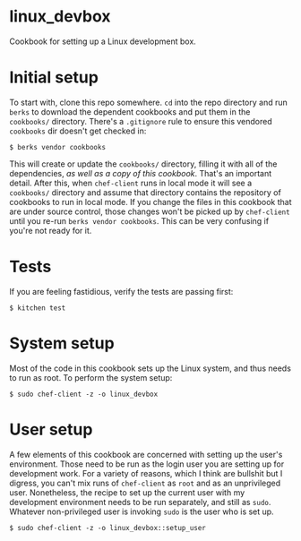 # linux_devbox

Cookbook for setting up a Linux development box.

# Initial setup

To start with, clone this repo somewhere.  `cd` into the repo directory and run `berks` to download the dependent cookbooks and put them in the `cookbooks/` directory.  There's a `.gitignore` rule to ensure this vendored `cookbooks` dir doesn't get checked in:

    $ berks vendor cookbooks

This will create or update the `cookbooks/` directory, filling it with all of the dependencies, _as well as a copy of this cookbook_.  That's an important detail.  After this, when `chef-client` runs in local mode it will see a `cookbooks/` directory and assume that directory contains the repository of cookbooks to run in local mode.  If you change the files in this cookbook that are under source control, those changes won't be picked up by `chef-client` until you re-run `berks vendor cookbooks`.  This can be very confusing if you're not ready for it.

# Tests

If you are feeling fastidious, verify the tests are passing first:

    $ kitchen test

# System setup

Most of the code in this cookbook sets up the Linux system, and thus needs to run as root.  To perform the system setup:

    $ sudo chef-client -z -o linux_devbox

# User setup

A few elements of this cookbook are concerned with setting up the user's environment.  Those need to be run as the login user you are setting up for development work.  For a variety of reasons, which I think are bullshit but I digress, you can't mix runs of `chef-client` as `root` and as an unprivileged user.  Nonetheless, the recipe to set up the current user with my development environment needs to be run separately, and still as `sudo`.  Whatever non-privileged user is invoking `sudo` is the user who is set up.

    $ sudo chef-client -z -o linux_devbox::setup_user



